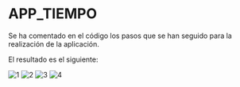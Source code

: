 # APP_TIEMPO


Se ha comentado en el código los pasos que se han seguido para la realización de la aplicación.

El resultado es el siguiente:

![1](https://user-images.githubusercontent.com/56934532/156656635-06de5819-516e-47b9-bc12-83e39175825b.PNG)
![2](https://user-images.githubusercontent.com/56934532/156656639-c710060b-45fa-4138-8925-ab08fc0a50a1.PNG)
![3](https://user-images.githubusercontent.com/56934532/156656642-0ecb7e55-423e-457c-b6ea-db8a4fb35626.PNG)
![4](https://user-images.githubusercontent.com/56934532/156656648-ae11e0bc-9c24-4424-9c62-04984ba9ec9f.PNG)
